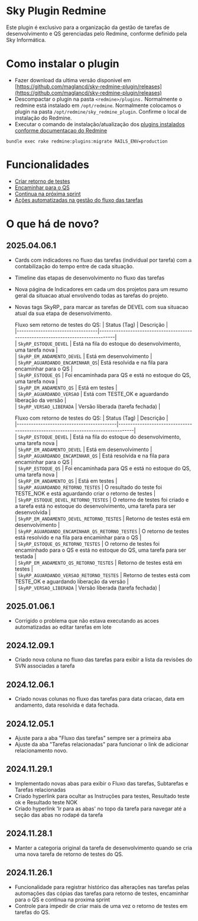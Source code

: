 # Sky Plugin Redmine

Este plugin é exclusivo para a organização da gestão de tarefas de desenvolvimento e QS gerenciadas pelo Redmine, conforme definido pela Sky Informática.

# Como instalar o plugin

- Fazer download da ultima versão disponivel em [https://github.com/maglancd/sky-redmine-plugin/releases](https://github.com/maglancd/sky-redmine-plugin/releases)
- Descompactar o plugin na pasta `<redmine>/plugins.` Normalmente o redmine está instalado em `/opt/redmine`. Normalmente colocamos o plugin na pasta `/opt/redmine/sky_redmine_plugin`. Confirme o local de instalação do Redmine.
- Executar o comando de instalação/atualização dos [plugins instalados conforme documentacao do Redmine](https://www.redmine.org/projects/redmine/wiki/plugins)

```shell
bundle exec rake redmine:plugins:migrate RAILS_ENV=production
```

# Funcionalidades

- [Criar retorno de testes](docs/retorno_testes/criar_retorno_testes.md)
- [Encaminhar para o QS](docs/encaminhar_qs/encaminhar_qs.md)
- [Continua na próxima sprint](docs/continua_proxima_sprint/continua_proxima_sprint.md)
- [Ações automatizadas na gestão do fluxo das tarefas](docs/acoes_automatizadas_fluxo_tarefas.md)

# O que há de novo?

## 2025.04.06.1

- Cards com indicadores no fluxo das tarefas (individual por tarefa) com a contabilização do tempo entre de cada situação.
- Timeline das etapas de desenvolvimento no fluxo das tarefas
- Nova página de Indicadores em cada um dos projetos para um resumo geral da situacao atual envolvendo todas as tarefas do projeto.
- Novas tags SkyRP\_ para marcar as tarefas de DEVEL com sua situacao atual da sua etapa de desenvolvimento.

  Fluxo sem retorno de testes do QS:
  | Status (Tag) | Descrição |  
   |----------------------------------|---------------------------------------------------------------------------------|  
   | `SkyRP_ESTOQUE_DEVEL` | Está na fila do estoque do desenvolvimento, uma tarefa nova |  
   | `SkyRP_EM_ANDAMENTO_DEVEL` | Está em desenvolvimento |  
   | `SkyRP_AGUARDANDO_ENCAMINHAR_QS`| Está resolvida e na fila para encaminhar para o QS |  
   | `SkyRP_ESTOQUE_QS` | Foi encaminhada para QS e está no estoque do QS, uma tarefa nova |  
   | `SkyRP_EM_ANDAMENTO_QS` | Está em testes |  
   | `SkyRP_AGUARDANDO_VERSAO` | Está com TESTE_OK e aguardando liberação da versão |  
   | `SkyRP_VERSAO_LIBERADA` | Versão liberada (tarefa fechada) |

  Fluxo com retorno de testes do QS:
  | Status (Tag) | Descrição |  
  |------------------------------------------|---------------------------------------------------------------------------------|  
  | `SkyRP_ESTOQUE_DEVEL` | Está na fila do estoque do desenvolvimento, uma tarefa nova |  
  | `SkyRP_EM_ANDAMENTO_DEVEL` | Está em desenvolvimento |  
  | `SkyRP_AGUARDANDO_ENCAMINHAR_QS` | Está resolvida e na fila para encaminhar para o QS |  
  | `SkyRP_ESTOQUE_QS` | Foi encaminhada para QS e está no estoque do QS, uma tarefa nova |  
  | `SkyRP_EM_ANDAMENTO_QS` | Está em testes |  
  | `SkyRP_AGUARDANDO_RETORNO_TESTES` | O resultado do teste foi TESTE_NOK e está aguardando criar o retorno de testes |  
  | `SkyRP_ESTOQUE_DEVEL_RETORNO_TESTES` | O retorno de testes foi criado e a tarefa está no estoque do desenvolvimento, uma tarefa para ser desenvolvida |  
  | `SkyRP_EM_ANDAMENTO_DEVEL_RETORNO_TESTES` | Retorno de testes está em desenvolvimento |  
  | `SkyRP_AGUARDANDO_ENCAMINHAR_QS_RETORNO_TESTES` | O retorno de testes está resolvido e na fila para encaminhar para o QS |  
  | `SkyRP_ESTOQUE_QS_RETORNO_TESTES` | O retorno de testes foi encaminhado para o QS e está no estoque do QS, uma tarefa para ser testada |  
  | `SkyRP_EM_ANDAMENTO_QS_RETORNO_TESTES` | Retorno de testes está em testes |  
  | `SkyRP_AGUARDANDO_VERSAO_RETORNO_TESTES` | Retorno de testes está com TESTE_OK e aguardando liberação da versão |  
  | `SkyRP_VERSAO_LIBERADA` | Versão liberada (tarefa fechada) |

## 2025.01.06.1

- Corrigido o problema que não estava executando as acoes automatizadas ao editar tarefas em lote

## 2024.12.09.1

- Criado nova coluna no fluxo das tarefas para exibir a lista da revisões do SVN associadas a tarefa

## 2024.12.06.1

- Criado novas colunas no fluxo das tarefas para data criacao, data em andamento, data resolvida e data fechada.

## 2024.12.05.1

- Ajuste para a aba "Fluxo das tarefas" sempre ser a primeira aba
- Ajuste da aba "Tarefas relacionadas" para funcionar o link de adicionar relacionamento novo.

## 2024.11.29.1

- Implementado novas abas para exibir o Fluxo das tarefas, Subtarefas e Tarefas relacionadas
- Criado hyperlink para ocultar as Instruções para testes, Resultado teste ok e Resultado teste NOK
- Criado hyperlink 'Ir para as abas' no topo da tarefa para navegar até a seção das abas no rodapé da tarefa

## 2024.11.28.1

- Manter a categoria original da tarefa de desenvolvimento quando se cria uma nova tarefa de retorno de testes do QS.

## 2024.11.26.1

- Funcionalidade para registrar histórico das alterações nas tarefas pelas automações das cópias das tarefas para retorno de testes, encaminhar para o QS e continua na proxima sprint
- Controle para impedir de criar mais de uma vez o retorno de testes em tarefas do QS.
